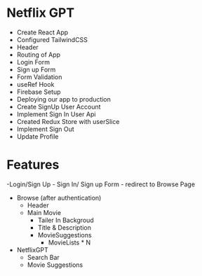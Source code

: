 # Netflix GPT

- Create React App
- Configured TailwindCSS
- Header
- Routing of App
- Login Form
- Sign up Form
- Form Validation
- useRef Hook
- Firebase Setup
- Deploying our app to production
- Create SignUp User Account
- Implement Sign In User Api
- Created Redux Store with userSlice
- Implement Sign Out
- Update Profile




# Features
-Login/Sign Up
    - Sign In/ Sign up Form
    - redirect to Browse Page
- Browse (after authentication)
  - Header
  - Main Movie
     - Tailer In Backgroud
     - Title & Description
     - MovieSuggestions
          - MovieLists * N
- NetflixGPT
    - Search Bar
    - Movie Suggestions
    
